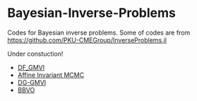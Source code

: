 # Bayesian-Inverse-Problems
Codes for Bayesian inverse problems.
Some of codes are from https://github.com/PKU-CMEGroup/InverseProblems.jl

Under constuction!

* [DF_GMVI](Inversion/DF_GMVI.jl)
* [Affine Invariant MCMC](Inversion/AffineInvariantMCMC.jl)
* [DG-GMVI](Derivative-Free-Variational-Inference/DerivativeFreeVariationalInference.ipynb)
* [BBVO](Invesion/BBVI.jl)
